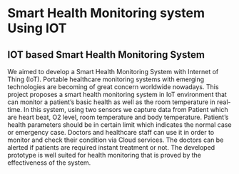 # Smart Health Monitoring system Using IOT
## IOT based Smart Health Monitoring System 

We aimed to develop a Smart Health Monitoring System with Internet of Thing (IoT). Portable healthcare monitoring systems with emerging technologies are becoming of great concern worldwide nowadays. This project proposes a smart health monitoring system in IoT environment that can monitor a patient’s basic health as well as the room temperature in real-time. In this system, using two sensors we capture data from Patient which are heart beat, O2 level, room temperature and body temperature. Patient’s health parameters should be in certain limit which indicates the normal case or emergency case. Doctors and healthcare staff can use it in order to monitor and check their condition via Cloud services. The doctors can be alerted if patients are required instant treatment or not. The developed prototype is well suited for health monitoring that is proved by the effectiveness of the system. 

